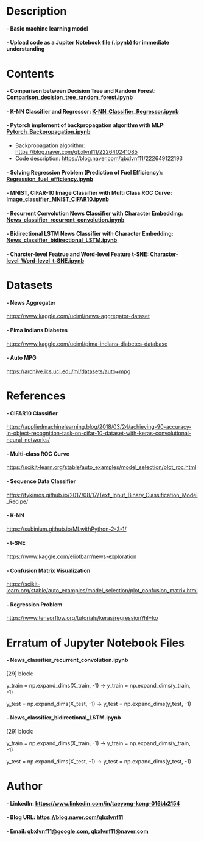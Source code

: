 
Description
=============

#### - Basic machine learning model
#### - Upload code as a Jupiter Notebook file (.ipynb) for immediate understanding


Contents
=============

#### - Comparison between Decision Tree and Random Forest: [Comparison_decision_tree_random_forest.ipynb](https://github.com/qbxlvnf11/machine-learning-basic/blob/master/Comparison_decision_tree_random_forest.ipynb)
#### - K-NN Classifier and Regressor: [K-NN_Classifier_Regressor.ipynb](https://github.com/qbxlvnf11/machine-learning-basic/blob/master/K-NN_Classifier_Regressor.ipynb)
#### - Pytorch implement of backpropagation algorithm with MLP: [Pytorch_Backpropagation.ipynb](https://github.com/qbxlvnf11/machine-learning-basic/blob/master/Pytorch_Backpropagation.ipynb)
  - Backpropagation algorithm: https://blog.naver.com/qbxlvnf11/222640241085
  - Code description: https://blog.naver.com/qbxlvnf11/222649122193
#### - Solving Regression Problem (Prediction of Fuel Efficiency): [Regression_fuel_efficiency.ipynb](https://github.com/qbxlvnf11/machine-learning-basic/blob/master/Regression_fuel_efficiency.ipynb)
#### - MNIST, CIFAR-10 Image Classifier with Multi Class ROC Curve: [Image_classifier_MNIST_CIFAR10.ipynb](https://github.com/qbxlvnf11/machine-learning-basic/blob/master/Image_classifier_MNIST_CIFAR10.ipynb)
#### - Recurrent Convolution News Classifier with Character Embedding: [News_classifier_recurrent_convolution.ipynb](https://github.com/qbxlvnf11/machine-learning-basic/blob/master/News_classifier_recurrent_convolution.ipynb)
#### - Bidirectional LSTM News Classifier with Character Embedding: [News_classifier_bidirectional_LSTM.ipynb](https://github.com/qbxlvnf11/machine-learning-basic/blob/master/News_classifier_bidirectional_LSTM.ipynb)
#### - Charcter-level Featrue and Word-level Feature t-SNE: [Character-level_Word-level_t-SNE.ipynb](https://github.com/qbxlvnf11/machine-learning-basic/blob/master/Character-level_Word-level_t-SNE.ipynb)

Datasets
=============

#### - News Aggregater

https://www.kaggle.com/uciml/news-aggregator-dataset

#### - Pima Indians Diabetes

https://www.kaggle.com/uciml/pima-indians-diabetes-database

#### - Auto MPG

https://archive.ics.uci.edu/ml/datasets/auto+mpg

References
=============

#### - CIFAR10 Classifier

https://appliedmachinelearning.blog/2018/03/24/achieving-90-accuracy-in-object-recognition-task-on-cifar-10-dataset-with-keras-convolutional-neural-networks/

#### - Multi-class ROC Curve

https://scikit-learn.org/stable/auto_examples/model_selection/plot_roc.html

#### - Sequence Data Classifier

https://tykimos.github.io/2017/08/17/Text_Input_Binary_Classification_Model_Recipe/

#### - K-NN

https://subinium.github.io/MLwithPython-2-3-1/

#### - t-SNE

https://www.kaggle.com/eliotbarr/news-exploration

#### - Confusion Matrix Visualization

https://scikit-learn.org/stable/auto_examples/model_selection/plot_confusion_matrix.html

#### - Regression Problem

https://www.tensorflow.org/tutorials/keras/regression?hl=ko

Erratum of Jupyter Notebook Files
=============

#### - News_classifier_recurrent_convolution.ipynb

[29] block: 

y_train = np.expand_dims(X_train, -1) -> y_train = np.expand_dims(y_train, -1)

y_test = np.expand_dims(X_test, -1) -> y_test = np.expand_dims(y_test, -1)

#### - News_classifier_bidirectional_LSTM.ipynb

[29] block: 

y_train = np.expand_dims(X_train, -1) -> y_train = np.expand_dims(y_train, -1)

y_test = np.expand_dims(X_test, -1) -> y_test = np.expand_dims(y_test, -1)

Author
=============

#### - LinkedIn: https://www.linkedin.com/in/taeyong-kong-016bb2154

#### - Blog URL: https://blog.naver.com/qbxlvnf11

#### - Email: qbxlvnf11@google.com, qbxlvnf11@naver.com
